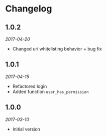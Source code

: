# Changelog

## 1.0.2
*2017-04-20*

- Changed uri whitelisting behavior + bug fix


## 1.0.1
*2017-04-15*

- Refactored login 
- Added function `user_has_permission`

## 1.0.0 
*2017-03-10* 

- Initial version

